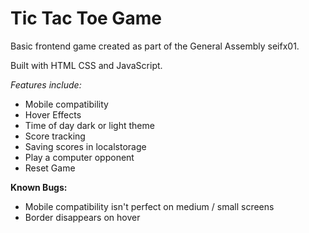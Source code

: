 # **Tic Tac Toe Game**

Basic frontend game created as part of the General Assembly seifx01.

Built with HTML CSS and JavaScript.

*Features include:*
* Mobile compatibility
* Hover Effects
* Time of day dark or light theme
* Score tracking
* Saving scores in localstorage
* Play a computer opponent
* Reset Game

**Known Bugs:**
* Mobile compatibility isn't perfect on medium / small screens
* Border disappears on hover

